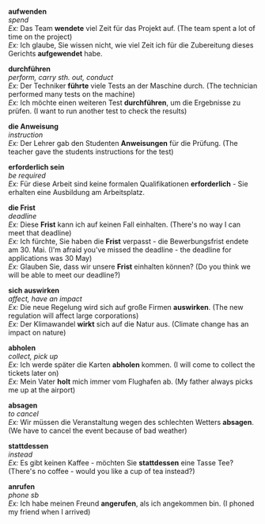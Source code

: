 **aufwenden**  
*spend*  
*Ex:* Das Team **wendete** viel Zeit für das Projekt auf. (The team spent a lot of time on the project)  
*Ex:* Ich glaube, Sie wissen nicht, wie viel Zeit ich für die Zubereitung dieses Gerichts **aufgewendet** habe.

**durchführen**  
*perform, carry sth. out, conduct*  
*Ex:* Der Techniker **führte** viele Tests an der Maschine durch. (The technician performed many tests on the machine)  
*Ex:* Ich möchte einen weiteren Test **durchführen**, um die Ergebnisse zu prüfen. (I want to run another test to check the results)

**die Anweisung**  
*instruction*  
*Ex:* Der Lehrer gab den Studenten **Anweisungen** für die Prüfung. (The teacher gave the students instructions for the test)

**erforderlich sein**  
*be required*  
*Ex:* Für diese Arbeit sind keine formalen Qualifikationen **erforderlich** - Sie erhalten eine Ausbildung am Arbeitsplatz.

**die Frist**  
*deadline*  
*Ex:* Diese **Frist** kann ich auf keinen Fall einhalten. (There's no way I can meet that deadline)  
*Ex:* Ich fürchte, Sie haben die **Frist** verpasst - die Bewerbungsfrist endete am 30. Mai. (I'm afraid you've missed the deadline - the deadline for applications was 30 May)  
*Ex:* Glauben Sie, dass wir unsere **Frist** einhalten können? (Do you think we will be able to meet our deadline?)  

**sich auswirken**  
*affect, have an impact*  
*Ex:* Die neue Regelung wird sich auf große Firmen **auswirken**. (The new regulation will affect large corporations)  
*Ex:* Der Klimawandel **wirkt** sich auf die Natur aus. (Climate change has an impact on nature)

**abholen**  
*collect, pick up*  
*Ex:* Ich werde später die Karten **abholen** kommen. (I will come to collect the tickets later on)  
*Ex:* Mein Vater **holt** mich immer vom Flughafen ab. (My father always picks me up at the airport)  

**absagen**  
*to cancel*  
*Ex:* Wir müssen die Veranstaltung wegen des schlechten Wetters **absagen**. (We have to cancel the event because of bad weather)  

**stattdessen**  
*instead*  
*Ex:* Es gibt keinen Kaffee - möchten Sie **stattdessen** eine Tasse Tee? (There's no coffee - would you like a cup of tea instead?)  

**anrufen**  
*phone sb*  
*Ex:* Ich habe meinen Freund **angerufen**, als ich angekommen bin. (I phoned my friend when I arrived)